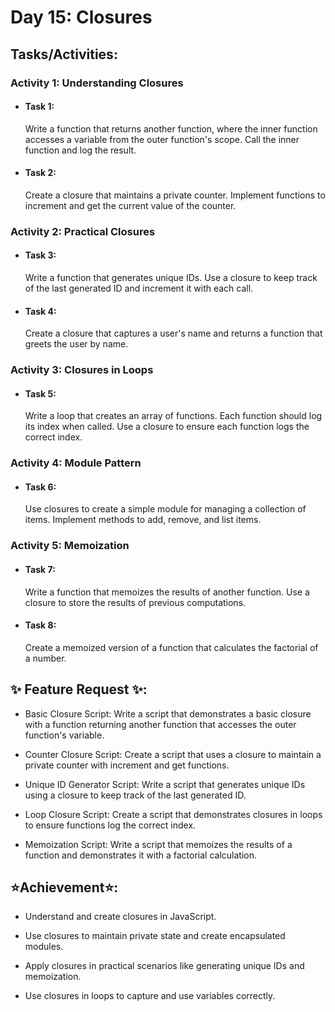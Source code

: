 # Day 15: Closures

## Tasks/Activities:

### Activity 1: Understanding Closures

- #### Task 1:

  Write a function that returns another function, where the inner function accesses a variable from the outer function's scope. Call the inner function and log the result.

- #### Task 2:
  Create a closure that maintains a private counter. Implement functions to increment and get the current value of the counter.

### Activity 2: Practical Closures

- #### Task 3:

  Write a function that generates unique IDs. Use a closure to keep track of the last generated ID and increment it with each call.

- #### Task 4:
  Create a closure that captures a user's name and returns a function that greets the user by name.

### Activity 3: Closures in Loops

- #### Task 5:
  Write a loop that creates an array of functions. Each function should log its index when called. Use a closure to ensure each function logs the correct index.

### Activity 4: Module Pattern

- #### Task 6:
  Use closures to create a simple module for managing a collection of items. Implement methods to add, remove, and list items.

### Activity 5: Memoization

- #### Task 7:
  Write a function that memoizes the results of another function. Use a closure to store the results of previous computations.

- #### Task 8:
  Create a memoized version of a function that calculates the factorial of a number.

## ✨ Feature Request ✨:

- Basic Closure Script: Write a script that demonstrates a basic closure with a function returning another function that accesses the outer function's variable.

- Counter Closure Script: Create a script that uses a closure to maintain a private counter with increment and get functions.

- Unique ID Generator Script: Write a script that generates unique IDs using a closure to keep track of the last generated ID.

- Loop Closure Script: Create a script that demonstrates closures in loops to ensure functions log the correct index.

- Memoization Script: Write a script that memoizes the results of a function and demonstrates it with a factorial calculation.

## ⭐Achievement⭐:

- Understand and create closures in JavaScript.

- Use closures to maintain private state and create encapsulated modules.

- Apply closures in practical scenarios like generating unique IDs and memoization.

- Use closures in loops to capture and use variables correctly.